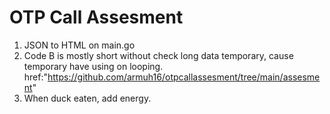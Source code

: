 # OTP Call Assesment

1. JSON to HTML on main.go
2. Code B is mostly short without check long data temporary, cause temporary have using on looping. href:"https://github.com/armuh16/otpcallassesment/tree/main/assesment"
3. When duck eaten, add energy.
